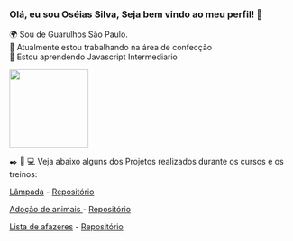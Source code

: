 ### Olá, eu sou Oséias Silva, Seja bem vindo ao meu perfil! 👋

🌍  Sou de Guarulhos São Paulo.<br>
🚀 Atualmente estou trabalhando na área de confecção <br>
🧠 Estou aprendendo Javascript Intermediario <br>

<img height="140em" src="https://camo.githubusercontent.com/acb4ad3659622203bf3dc21040a6b9e161bc90a965feb128e654ffc71ba18e0e/68747470733a2f2f6769746875622d726561646d652d73746174732e76657263656c2e6170702f6170692f746f702d6c616e67732f3f757365726e616d653d68656c656e612d4c756a616e2d476f6d6573266c61796f75743d636f6d70616374266c616e67735f636f756e743d37267468656d653d68696768636f6e7472617374" data-canonical-src="https://github-readme-stats.vercel.app/api/top-langs/?username=helena-Lujan-Gomes&amp;layout=compact&amp;langs_count=7&amp;theme=highcontrast" style="max-width: 100%;">


✒️ 📖 💻 Veja abaixo alguns dos Projetos realizados durante os cursos e os treinos:

<a href="https://oseias22.github.io/Lampada/" rel="nofollow"> Lâmpada</a> - <a href="https://github.com/Oseias22/Lampada">Repositório</a>

 <a href="https://oseias22.github.io/site-sobre-animais/" rel="nofollow"> Adoção de animais </a> - <a href="https://github.com/Oseias22/site-sobre-animais">Repositório</a>
 
<a href="https://oseias22.github.io/codigo-todo-dia-03/" rel="nofollow"> Lista de afazeres</a> - <a href="https://github.com/Oseias22/codigo-todo-dia-03">Repositório</a>
